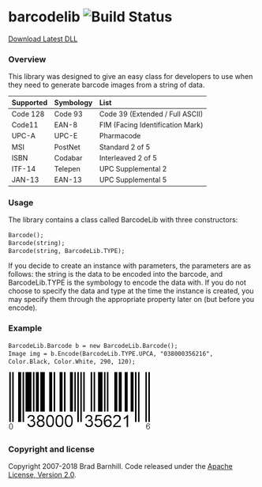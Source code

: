 # barcodelib ![Build Status](https://www.travis-ci.org/barnhill/barcodelib.svg?branch=master)

[Download Latest DLL](http://pnuema.com:2500/job/Barcode%20Library/ws/BarcodeLib/bin/Debug/BarcodeLib.dll)

### Overview ###
 
This library was designed to give an easy class for developers to use when they need to generate barcode images from a string of data.

|   Supported   |  Symbology    | List  |
| :------------- | :------------- | :-----|
| Code 128      | Code 93       | Code 39 (Extended / Full ASCII) |
| Code11        | EAN-8         | FIM (Facing Identification Mark) |
| UPC-A         | UPC-E         | Pharmacode   |
| MSI           | PostNet       | Standard 2 of 5 |
| ISBN          | Codabar       | Interleaved 2 of 5 |
| ITF-14        | Telepen       | UPC Supplemental 2 |
| JAN-13        | EAN-13        | UPC Supplemental 5 |

### Usage ###

The library contains a class called BarcodeLib with three constructors:
```
Barcode();
Barcode(string);
Barcode(string, BarcodeLib.TYPE);
```

If you decide to create an instance with parameters, the parameters are as follows: the string is the data to be encoded into the barcode, and BarcodeLib.TYPE is the symbology to encode the data with. If you do not choose to specify the data and type at the time the instance is created, you may specify them through the appropriate property later on (but before you encode).

### Example ###
```
BarcodeLib.Barcode b = new BarcodeLib.Barcode();
Image img = b.Encode(BarcodeLib.TYPE.UPCA, "038000356216", Color.Black, Color.White, 290, 120);
```

![Alt text](BarcodeLib/examples/upca.gif?raw=true "UPC-A")

### Copyright and license ###

Copyright 2007-2018 Brad Barnhill. Code released under the [Apache License, Version 2.0](https://github.com/bbarnhill/barcodelib/blob/master/LICENSE).
